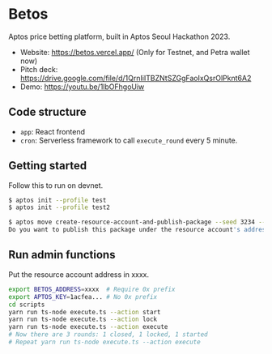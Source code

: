# Betos

Aptos price betting platform, built in Aptos Seoul Hackathon 2023.

- Website: https://betos.vercel.app/ (Only for Testnet, and Petra wallet now)
- Pitch deck: https://drive.google.com/file/d/1QrnIiITBZNtSZGgFaoIxQsrOlPknt6A2
- Demo: https://youtu.be/1lbOFhgoUiw

## Code structure

- `app`: React frontend
- `cron`: Serverless framework to call `execute_round` every 5 minute.

## Getting started

Follow this to run on devnet.

```sh
$ aptos init --profile test
$ aptos init --profile test2

$ aptos move create-resource-account-and-publish-package --seed 3234 --address-name betos --named-addresses admin=test2 --profile test2 --skip-fetch-latest-git-deps --assume-yes
Do you want to publish this package under the resource account's address xxxx?
```

## Run admin functions

Put the resource account address in xxxx.

```sh
export BETOS_ADDRESS=xxxx  # Require 0x prefix
export APTOS_KEY=1acfea... # No 0x prefix
cd scripts
yarn run ts-node execute.ts --action start
yarn run ts-node execute.ts --action lock
yarn run ts-node execute.ts --action execute
# Now there are 3 rounds: 1 closed, 1 locked, 1 started
# Repeat yarn run ts-node execute.ts --action execute
```
